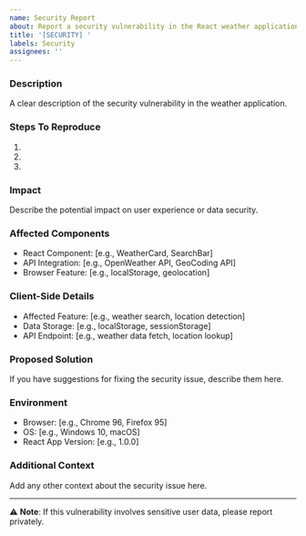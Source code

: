 ```yaml
---
name: Security Report
about: Report a security vulnerability in the React weather application
title: '[SECURITY] '
labels: Security
assignees: ''
---
```


### Description
A clear description of the security vulnerability in the weather application.

### Steps To Reproduce
1. 
2. 
3. 

### Impact
Describe the potential impact on user experience or data security.

### Affected Components
- React Component: [e.g., WeatherCard, SearchBar]
- API Integration: [e.g., OpenWeather API, GeoCoding API]
- Browser Feature: [e.g., localStorage, geolocation]

### Client-Side Details
- Affected Feature: [e.g., weather search, location detection]
- Data Storage: [e.g., localStorage, sessionStorage]
- API Endpoint: [e.g., weather data fetch, location lookup]

### Proposed Solution
If you have suggestions for fixing the security issue, describe them here.

### Environment
- Browser: [e.g., Chrome 96, Firefox 95]
- OS: [e.g., Windows 10, macOS]
- React App Version: [e.g., 1.0.0]

### Additional Context
Add any other context about the security issue here.

---
⚠️ **Note**: If this vulnerability involves sensitive user data, please report privately.
